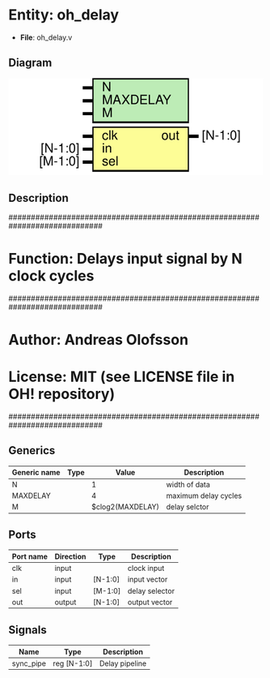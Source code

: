 # Entity: oh_delay

- **File**: oh_delay.v
## Diagram

![Diagram](oh_delay.svg "Diagram")
## Description

#############################################################################
# Function: Delays input signal by N clock cycles                           #
#############################################################################
# Author:   Andreas Olofsson                                                #
# License:  MIT (see LICENSE file in OH! repository)                        #
#############################################################################

## Generics

| Generic name | Type | Value            | Description            |
| ------------ | ---- | ---------------- | ---------------------- |
| N            |      | 1                |  width of data         |
| MAXDELAY     |      | 4                |  maximum delay cycles  |
| M            |      | $clog2(MAXDELAY) |  delay selctor         |
## Ports

| Port name | Direction | Type    | Description    |
| --------- | --------- | ------- | -------------- |
| clk       | input     |         | clock input    |
| in        | input     | [N-1:0] | input vector   |
| sel       | input     | [M-1:0] | delay selector |
| out       | output    | [N-1:0] | output vector  |
## Signals

| Name      | Type        | Description     |
| --------- | ----------- | --------------- |
| sync_pipe | reg [N-1:0] | Delay pipeline  |
